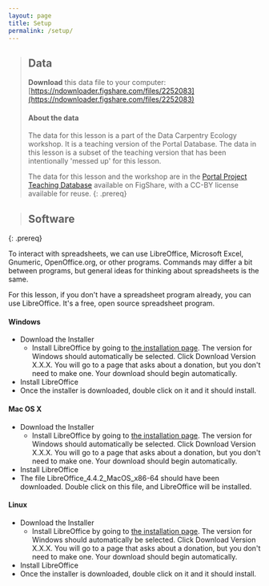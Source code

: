 ```yaml
---
layout: page
title: Setup
permalink: /setup/
---
```


> ## Data
> **Download** this data file to your computer: [https://ndownloader.figshare.com/files/2252083](https://ndownloader.figshare.com/files/2252083) 
>
> #### About the data
> The data for this lesson is a part of the Data Carpentry Ecology workshop. 
> It is a teaching version of the Portal Database. The data in this lesson
> is a subset of the teaching version that has been intentionally 'messed up'
> for this lesson. 
> 
> The data for this lesson and the workshop are in the 
> [Portal Project Teaching Database](https://figshare.com/articles/Portal_Project_Teaching_Database/1314459) 
> available on FigShare, with a CC-BY license 
> available for reuse.
{: .prereq}

> ## Software
{: .prereq}


To interact with spreadsheets, we can use LibreOffice, Microsoft Excel, Gnumeric, OpenOffice.org, or other programs. Commands may differ a bit between programs, but general ideas for thinking about spreadsheets is the same.

For this lesson, if you don't have a spreadsheet program already, you can use LibreOffice. It's a free, open source spreadsheet program.

#### Windows

- Download the Installer 
  - Install LibreOffice by going to [the installation page](https://www.libreoffice.org/download/libreoffice-fresh/). The version for Windows should automatically be selected. Click Download Version X.X.X. You will go to a page that asks about a donation, but you don't need to make one. Your download should begin automatically.
- Install LibreOffice 
- Once the installer is downloaded, double click on it and it should install.

#### Mac OS X

- Download the Installer 
  - Install LibreOffice by going to [the installation page](https://www.libreoffice.org/download/libreoffice-fresh/). The version for Windows should automatically be selected. Click Download Version X.X.X. You will go to a page that asks about a donation, but you don't need to make one. Your download should begin automatically.
- Install LibreOffice 
- The file LibreOffice_4.4.2_MacOS_x86-64 should have been downloaded. Double click on this file, and LibreOffice will be installed.


#### Linux

- Download the Installer 
  - Install LibreOffice by going to [the installation page](https://www.libreoffice.org/download/libreoffice-fresh/). The version for Windows should automatically be selected. Click Download Version X.X.X. You will go to a page that asks about a donation, but you don't need to make one. Your download should begin automatically.
- Install LibreOffice 
- Once the installer is downloaded, double click on it and it should install.